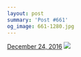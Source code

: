 ```yaml
---
layout: post
summary: 'Post #661'
og_image: 661-1280.jpg
---
```


<p>
  <time>
    <a href="/661">December 24, 2016</a>
  </time>
  <a href="/661">
    <img src="{{ site.assets_url }}/661-640.jpg" srcset="{{ site.assets_url }}/661-320.jpg 320w, {{ site.assets_url }}/661-640.jpg 640w, {{ site.assets_url }}/661-960.jpg 960w, {{ site.assets_url }}/661-1280.jpg 1280w" sizes="(min-width: 700px) 50vw, calc(100vw - 2rem)" />
  </a>
</p>
